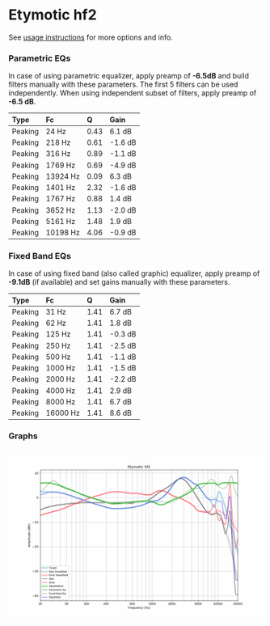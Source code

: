 # Etymotic hf2
See [usage instructions](https://github.com/jaakkopasanen/AutoEq#usage) for more options and info.

### Parametric EQs
In case of using parametric equalizer, apply preamp of **-6.5dB** and build filters manually
with these parameters. The first 5 filters can be used independently.
When using independent subset of filters, apply preamp of **-6.5 dB**.

| Type    | Fc       |    Q | Gain    |
|:--------|:---------|:-----|:--------|
| Peaking | 24 Hz    | 0.43 | 6.1 dB  |
| Peaking | 218 Hz   | 0.61 | -1.6 dB |
| Peaking | 316 Hz   | 0.89 | -1.1 dB |
| Peaking | 1769 Hz  | 0.69 | -4.9 dB |
| Peaking | 13924 Hz | 0.09 | 6.3 dB  |
| Peaking | 1401 Hz  | 2.32 | -1.6 dB |
| Peaking | 1767 Hz  | 0.88 | 1.4 dB  |
| Peaking | 3652 Hz  | 1.13 | -2.0 dB |
| Peaking | 5161 Hz  | 1.48 | 1.9 dB  |
| Peaking | 10198 Hz | 4.06 | -0.9 dB |

### Fixed Band EQs
In case of using fixed band (also called graphic) equalizer, apply preamp of **-9.1dB**
(if available) and set gains manually with these parameters.

| Type    | Fc       |    Q | Gain    |
|:--------|:---------|:-----|:--------|
| Peaking | 31 Hz    | 1.41 | 6.7 dB  |
| Peaking | 62 Hz    | 1.41 | 1.8 dB  |
| Peaking | 125 Hz   | 1.41 | -0.3 dB |
| Peaking | 250 Hz   | 1.41 | -2.5 dB |
| Peaking | 500 Hz   | 1.41 | -1.1 dB |
| Peaking | 1000 Hz  | 1.41 | -1.5 dB |
| Peaking | 2000 Hz  | 1.41 | -2.2 dB |
| Peaking | 4000 Hz  | 1.41 | 2.9 dB  |
| Peaking | 8000 Hz  | 1.41 | 6.7 dB  |
| Peaking | 16000 Hz | 1.41 | 8.6 dB  |

### Graphs
![](./Etymotic%20hf2.png)